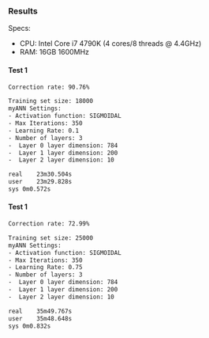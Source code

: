### Results

Specs:
- CPU: Intel Core i7 4790K (4 cores/8 threads @ 4.4GHz)
- RAM: 16GB 1600MHz

#### Test 1
```sh
Correction rate: 90.76%

Training set size: 18000
myANN Settings:
- Activation function: SIGMOIDAL
- Max Iterations: 350
- Learning Rate: 0.1
- Number of layers: 3
-  Layer 0 layer dimension: 784
-  Layer 1 layer dimension: 200
-  Layer 2 layer dimension: 10

real	23m30.504s
user	23m29.828s
sys	0m0.572s
```

#### Test 1
```sh
Correction rate: 72.99%

Training set size: 25000
myANN Settings:
- Activation function: SIGMOIDAL
- Max Iterations: 350
- Learning Rate: 0.75
- Number of layers: 3
-  Layer 0 layer dimension: 784
-  Layer 1 layer dimension: 200
-  Layer 2 layer dimension: 10

real	35m49.767s
user	35m48.648s
sys	0m0.832s
```
